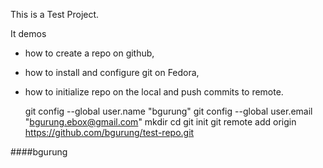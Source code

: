 This is a Test Project.

It demos 
 - how to create a repo on github,
 - how to install and configure git on Fedora,
 - how to initialize repo on the local and push commits to remote.

    git config --global user.name "bgurung"
    git config --global user.email "bgurung.ebox@gmail.com"
    mkdir <repo-name>
    cd <repo-name>
    git init
    git remote add origin https://github.com/bgurung/test-repo.git

####bgurung
